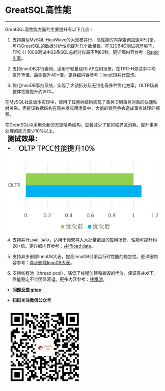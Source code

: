 # GreatSQL高性能
---

GreatSQL高性能方面的主要提升有以下几点：

1. 支持类似MySQL HeatWave的大规模并行、高性能的内存查询加速AP引擎，可将GreatSQL的数据分析性能提升几个数量级。在32C64G测试机环境下，TPC-H 100G测试中22条SQL总耗时仅需不到80秒。更详细内容参考：[Rapid引擎](./5-1-highperf-rapid-engine.md)。

2. 支持InnoDB并行查询，适用于轻量级OLAP应用场景，在TPC-H测试中平均提升15倍，最高提升40+倍。更详细内容参考：[InnoDB并行查询](./5-1-highperf-innodb-pq.md)。

3. 优化InnoDB事务系统，实现了大锁拆分及无锁化等多种优化方案，OLTP场景整体性能提升约20%。

在MySQL社区版本实现中，使用了红黑树结构实现了事务ID到事务对象的快速映射关系。但是该数据结构在高并发应用场景中，大量的锁竞争会造成事务处理的瓶颈。

在GreatSQL中采用全新的无锁哈希结构，显著减少了锁的临界区消耗，提升事务处理的能力至少10%以上。
![输入图片说明](./5-1-highperf-01.jpg)

4. 支持并行`LOAD DATA`，适用于频繁导入大批量数据的应用场景，性能可提升约20+倍。更详细内容参考：[并行load data](./5-1-highperf-parallel-load.md)。

5. 支持异步删除InnoDB大表，提高InnoDB引擎运行时性能的稳定性。更详细内容参考：[异步删除InnoDB大表](./5-1-highperf-async-purge-big-table.md)。

6. 支持线程池（thread pool），降低了线程创建和销毁的代价，保证高并发下，性能稳定不会明显衰退。更多内容参考：[线程池](./5-1-highperf-thread-pool.md)。

- **[问题反馈 gitee](https://gitee.com/GreatSQL/GreatSQL-Manual/issues)**

- **扫码关注微信公众号**

![greatsql-wx](../greatsql-wx.jpg)
